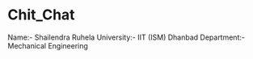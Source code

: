 # Chit_Chat
Name:- Shailendra Ruhela
University:- IIT (ISM) Dhanbad
Department:- Mechanical Engineering
